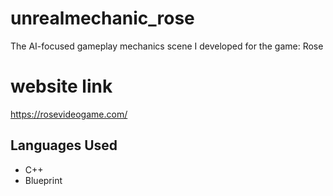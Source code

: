 # unrealmechanic_rose
The AI-focused gameplay mechanics scene I developed for the game: Rose

# website link
https://rosevideogame.com/ 

## Languages Used
- C++
- Blueprint

